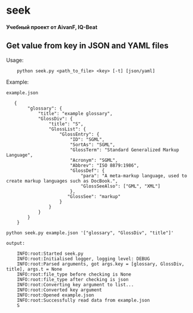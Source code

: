 # seek
#### Учебный проект от AivanF, IQ-Beat

## Get value from key in JSON and YAML files

Usage:

        python seek.py <path_to_file> <key> [-t] [json/yaml]

Example:

`example.json`

       {
            "glossary": {
                "title": "example glossary",
                "GlossDiv": {
                    "title": "S",
                    "GlossList": {
                        "GlossEntry": {
                            "ID": "SGML",
                            "SortAs": "SGML",
                            "GlossTerm": "Standard Generalized Markup Language",
                            "Acronym": "SGML",
                            "Abbrev": "ISO 8879:1986",
                            "GlossDef": {
                                "para": "A meta-markup language, used to create markup languages such as DocBook.",
                                "GlossSeeAlso": ["GML", "XML"]
                            },
                           "GlossSee": "markup"
                        }
                    }
                }
            }
        }

`python seek.py example.json '["glossary", "GlossDiv", "title"]'`

`output:`

        INFO:root:Started seek.py
        INFO:root:Initialised logger, logging level: DEBUG
        INFO:root:Parsed arguments, got args.key = [glossary, GlossDiv, title], args.t = None
        INFO:root:file_type before checking is None
        INFO:root:file_type after checking is json
        INFO:root:Converting key argument to list...
        INFO:root:Converted key argument
        INFO:root:Opened example.json
        INFO:root:Successfully read data from example.json
        S